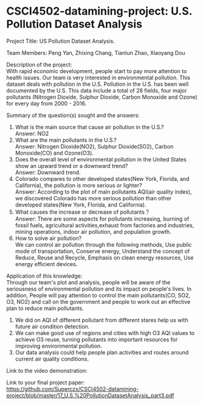# CSCI4502-datamining-project: U.S. Pollution Dataset Analysis
Project Title: US Pollution Dataset Analysis.</br>

Team Members: Peng Yan, Zhixing Chang, Tianlun Zhao, Xiaoyang Dou </br>

Description of the project:</br>
With rapid economic development, people start to pay more attention to health issues. Our team is very interested in environmental pollution. This dataset deals with pollution in the U.S. Pollution in the U.S. has been well documented by the U.S. This data include a total of 28 fields, four major pollutants (Nitrogen Dioxide, Sulphur Dioxide, Carbon Monoxide and Ozone) for every day from 2000 - 2016. </br>

Summary of the question(s) sought and the answers:</br>
1. What is the main source that cause air pollution in the U.S.?</br>
Answer: NO2
2. What are the main pollutants in the U.S.?</br>
Answer: Nitrogen Dioxide(NO2), Sulphur Dioxide(SO2), Carbon Monoxide(CO) and Ozone(O3).
2. Does the overall level of environmental pollution in the United States show an upward trend or a downward trend?</br>
Answer: Downward trend.
3. Colorado compares to other developed states(New York, Florida, and California), the pollution is more serious or lighter?</br>
Answer: According to the plot of main pollutants AQI(air quality index), we discovered Colorado has more serious pollution than other developed states(New York, Florida, and California).
4. What causes the increase or decrease of pollutants？</br>
Answer: There are some aspects for pollutants increasing, burning of fossil fuels, agricultural activities,exhaust from factories and industries, mining operations, indoor air pollution, and population growth.</br>
5. How to solve air pollution?</br>
We can control air pollution through the following methods, Use public mode of transportation, Conserve energy, Understand the concept of Reduce, Reuse and Recycle, Emphasis on clean energy resources, Use energy efficient devices. 


Application of this knowledge:</br>
Through our team's plot and analysis, people will be aware of the seriousness of environmental pollution and its impact on people's lives. In addition, People will pay attention to control the main pollutants(CO, SO2, O3, NO2) and call on the government and people to work out an effective plan to reduce main pollutants. </br>
1. We did on AQI of different pollutant from different stares help us with future air condition detection.</br>
2. We can make good use of regions and cities with high O3 AQI values to achieve O3 reuse, turning pollutants into important resources for improving environmental pollution.</br>
3. Our data analysis could help people plan activities and routes around current air quality conditions.

Link to the video demonstration:</br>


Link to your final project paper:</br>
https://github.com/Superczx/CSCI4502-datamining-project/blob/master/17_U.S.%20PollutionDatasetAnalysis_part3.pdf
